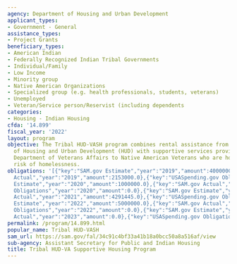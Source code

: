 ```yaml
---
agency: Department of Housing and Urban Development
applicant_types:
- Government - General
assistance_types:
- Project Grants
beneficiary_types:
- American Indian
- Federally Recognized Indian Tribal Governments
- Individual/Family
- Low Income
- Minority group
- Native American Organizations
- Specialized group (e.g. health professionals, students, veterans)
- Unemployed
- Veteran/Service person/Reservist (including dependents
categories:
- Housing - Indian Housing
cfda: '14.899'
fiscal_year: '2022'
layout: program
objective: The Tribal HUD-VASH program combines rental assistance from the Department
  of Housing and Urban Development (HUD) with supportive services provided by the
  Department of Veterans Affairs to Native American Veterans who are homeless or at
  risk of homelessness.
obligations: '[{"key":"SAM.gov Estimate","year":"2019","amount":4000000.0},{"key":"SAM.gov
  Actual","year":"2019","amount":2153000.0},{"key":"USASpending.gov Obligations","year":"2019","amount":0.0},{"key":"SAM.gov
  Estimate","year":"2020","amount":1000000.0},{"key":"SAM.gov Actual","year":"2020","amount":4096000.0},{"key":"USASpending.gov
  Obligations","year":"2020","amount":0.0},{"key":"SAM.gov Estimate","year":"2021","amount":0.0},{"key":"SAM.gov
  Actual","year":"2021","amount":4291445.0},{"key":"USASpending.gov Obligations","year":"2021","amount":0.0},{"key":"SAM.gov
  Estimate","year":"2022","amount":5000000.0},{"key":"SAM.gov Actual","year":"2022","amount":8054785.0},{"key":"USASpending.gov
  Obligations","year":"2022","amount":0.0},{"key":"SAM.gov Estimate","year":"2023","amount":10267321.0},{"key":"SAM.gov
  Actual","year":"2023","amount":0.0},{"key":"USASpending.gov Obligations","year":"2023","amount":0.0}]'
permalink: /program/14.899.html
popular_name: Tribal HUD-VASH
sam_url: https://sam.gov/fal/34c91c4bf33a41b18a0bcc50a8a516af/view
sub-agency: Assistant Secretary for Public and Indian Housing
title: Tribal HUD-VA Supportive Housing Program
---
```

